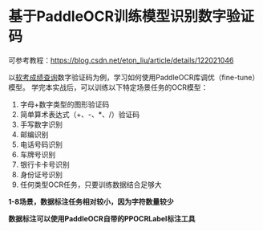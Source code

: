 # 基于PaddleOCR训练模型识别数字验证码
可参考教程：https://blog.csdn.net/eton_liu/article/details/122021046


以[软考成绩查询](https://query.ruankao.org.cn/score/main)数字验证码为例，学习如何使用PaddleOCR库调优（fine-tune）模型。
学完本实战后，可以训练以下特定场景任务的OCR模型：
1. 字母+数字类型的图形验证码
2. 简单算术表达式（+、-、*、/）验证码
3. 手写数字识别
4. 邮编识别
5. 电话号码识别
6. 车牌号识别
7. 银行卡卡号识别
8. 身份证号识别
9. 任何类型OCR任务，只要训练数据结合足够大

**1-8场景，数据标注任务相对较小，因为字符数量较少** 

**数据标注可以使用PaddleOCR自带的PPOCRLabel标注工具**